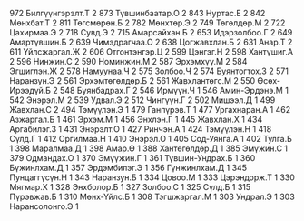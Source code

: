 972 Билгүүнгэрэлт.Т 2
873 Түвшинбаатар.О 2
843 Нуртас.Е 2
842 Мөнхбат.Т 2
811 Төгсмөрөн.Б 2
782 Мөнхтөр.Э 2
749 Төгөлдөр.М 2
722 Цахирмаа.Э 2
718 Сувд.Э 2
715 Амарсайхан.Б 2
653 Идэрзолбоо.Г 2
649 Амартүвшин.Б 2
639 Чимэдрагчаа.О 2
638 Цогжавхлан.Б 2
631 Анар.Т 2
611 Үйлсжаргал.Ж 2
606 Отгонтэнгэр.Ц 2
599 Цэнгэг.Н 2
598 Хантүшиг.А 2
596 Нинжин.С 2
590 Номинжин.М 2
587 Эрхэмхүү.М 2
584 Эгшиглэн.Ж 2
578 Намуунаа.Ч 2
575 Золбоо.Ч 2
574 Буянтогтох.З 2
571 Наранзун.Э 2
561 Эрхэмтөгөлдөр.Б 2
561 Жавхлантөгс.М 2
550 Өсөх-Ирээдүй.Б 2
548 Буянбадрах.Г 2
546 Ирмүүн.Ч 1
546 Амин-Эрдэнэ.М 1
542 Энэрэл.М 2
539 Удвал.Э 2
512 Чингүүн.Г 2
502 Мишээл.Д 1
499 Жавхлан.С 2
494 Тэмүүлэн.Э 1
479 Ганпүрэв.Т 1
477 Ургахнаран.А 1
462 Азжаргал.Б 1
461 Эрхэм.М 1
456 Энхлэн.Г 1
445 Жавхлан.Х 1
434 Аргабилэг.З 1
431 Энэрэлт.О 1
427 Ринчэн.А 1
424 Тэмүүлэн.Н 1
418 Сүлд.Г 1
412 Оргилмаа.Н 1
410 Энэрэл.О 1
405 Сод-Уянга.А 1
402 Тулга.Б 1
398 Маралмаа.Д 1
398 Амар.Ө 1
388 Хантөгөлдөр.Д 1
385 Эмүжин.С 1
379 Одмандах.О 1
370 Эмүүжин.Г 1
361 Түвшин-Ундрах.Б 1
360 Бүжинлхам.Д 1
357 Эрдэмбилэг.Э 1
356 Гүнжинлхам.Д 1
345 Пунцаггүсүн.Н 1
343 Наранзун.Б 1
334 Цовоо.М 1
333 Цэрэндорж.Т 1
330 Мягмар.Х 1
328 Энхболор.Б 1
327 Золбоо.С 1
325 Сүлд.Б 1
315 Пүрэвжав.Б 1
310 Мөнх-Үйлс.Б 1
308 Тэгшжаргал.М 1
303 Ундрал.Э 1
303 Нарансолонго.Э 1
